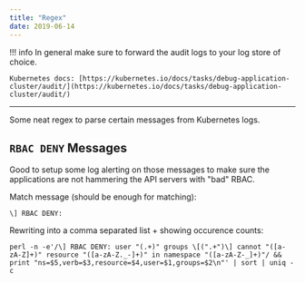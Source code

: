 ```yaml
---
title: "Regex"
date: 2019-06-14
---
```


!!! info
    In general make sure to forward the audit logs to your log store of choice.

    Kubernetes docs: [https://kubernetes.io/docs/tasks/debug-application-cluster/audit/](https://kubernetes.io/docs/tasks/debug-application-cluster/audit/)

***

Some neat regex to parse certain messages from Kubernetes logs.

## `RBAC DENY` Messages

Good to setup some log alerting on those messages to make sure the applications are not hammering the API servers with "bad" RBAC.

Match message (should be enough for matching):
```shell
\] RBAC DENY:
```

Rewriting into a comma separated list + showing occurence counts:
```shell
perl -n -e'/\] RBAC DENY: user "(.+)" groups \[(".+")\] cannot "([a-zA-Z]+)" resource "([a-zA-Z._-]+)" in namespace "([a-zA-Z-_]+)"/ && print "ns=$5,verb=$3,resource=$4,user=$1,groups=$2\n"' | sort | uniq -c
```

